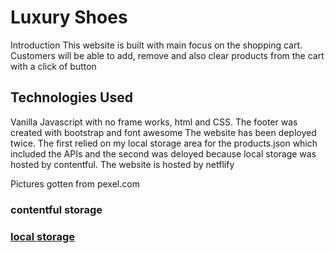 # Luxury Shoes
Introduction
This website is built with main focus on the shopping cart. Customers will be able to add, remove and also clear products from the cart with a click of button



<h2>Technologies Used</h2>
Vanilla Javascript with no frame works, html and CSS. The footer was created with bootstrap and font awesome
The website has been deployed twice. The first relied on my local storage area for the products.json which included the APIs and the second was deloyed 
because local storage was hosted by contentful.
The website is hosted by netflify

Pictures gotten from pexel.com

<h3>contentful storage</h3>
<a href="https://kazeem-shoeshop.netlify.com/">


<h3>local storage</h3>
<a href="https://luxury-shoes.netlify.com/">

